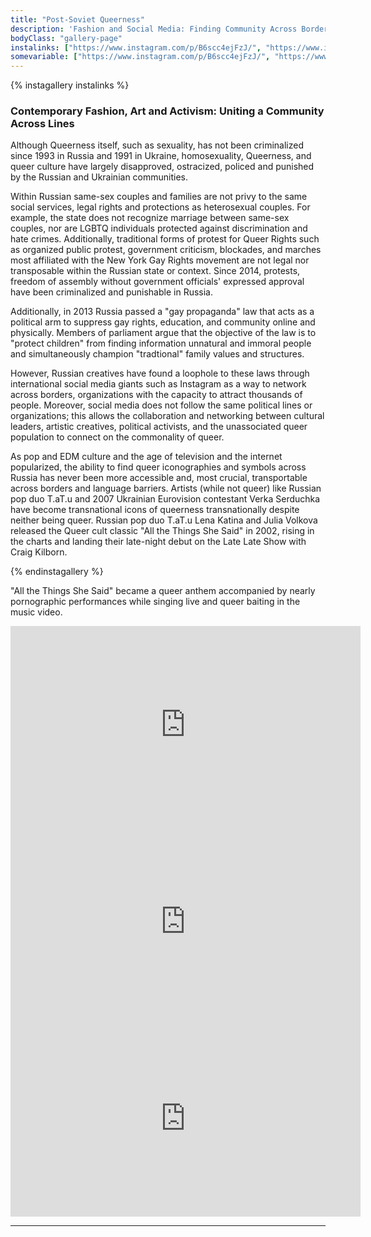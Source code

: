 ```yaml
---
title: "Post-Soviet Queerness"
description: 'Fashion and Social Media: Finding Community Across Borders'
bodyClass: "gallery-page"
instalinks: ["https://www.instagram.com/p/B6scc4ejFzJ/", "https://www.instagram.com/p/CLUBQZknOVc/","https://www.instagram.com/p/CXOqKRFrQMF/", "https://www.instagram.com/p/B6vr2ZQjYJq/","https://www.instagram.com/p/BYvEqoUAqBc/?hl=en","https://www.instagram.com/p/B8tjuYzBUZL/"]
somevariable: ["https://www.instagram.com/p/B6scc4ejFzJ/", "https://www.instagram.com/p/CLUBQZknOVc/","https://www.instagram.com/p/CXOqKRFrQMF/", "https://www.instagram.com/p/B6vr2ZQjYJq/","https://www.instagram.com/p/BYvEqoUAqBc/?hl=en","https://www.instagram.com/p/B8tjuYzBUZL/"]
---
```

{% instagallery instalinks %}
### Contemporary Fashion, Art and Activism: Uniting a Community Across Lines 
Although Queerness itself, such as sexuality, has not been criminalized since 1993 in Russia and 1991 in Ukraine, homosexuality, Queerness, and queer culture have largely disapproved, ostracized, policed and punished by the Russian and Ukrainian communities. 

Within Russian same-sex couples and families are not privy to the same social services, legal rights and protections as heterosexual couples. For example, the state does not recognize marriage between same-sex couples, nor are LGBTQ individuals protected against discrimination and hate crimes. Additionally, traditional forms of protest for Queer Rights such as organized public protest, government criticism, blockades, and marches most affiliated with the New York Gay Rights movement are not legal nor transposable within the Russian state or context. Since 2014, protests, freedom of assembly without government officials' expressed approval have been criminalized and punishable in Russia. 

Additionally, in 2013 Russia passed a "gay propaganda" law that acts as a political arm to suppress gay rights, education, and community online and physically. Members of parliament argue that the objective of the law is to "protect children" from finding information unnatural and immoral people and simultaneously champion "tradtional" family values and structures. 


However, Russian creatives have found a loophole to these laws through international social media giants such as Instagram as a way to network across borders, organizations with the capacity to attract thousands of people. Moreover, social media does not follow the same political lines or organizations; this allows the collaboration and networking between cultural leaders, artistic creatives, political activists, and the unassociated queer population to connect on the commonality of queer. 

As pop and EDM culture and the age of television and the internet popularized, the ability to find queer iconographies and symbols across Russia has never been more accessible and, most crucial, transportable across borders and language barriers. Artists (while not queer) like Russian pop duo T.aT.u and 2007 Ukrainian Eurovision contestant Verka Serduchka have become transnational icons of queerness transnationally despite neither being queer. Russian pop duo T.aT.u Lena Katina and Julia Volkova released the Queer cult classic "All the Things She Said" in 2002, rising in the charts and landing their late-night debut on the Late Late Show with Craig Kilborn. 

{% endinstagallery %}

"All the Things She Said" became a queer anthem accompanied by nearly pornographic performances while singing live and queer baiting in the music video. 

<iframe width="560" height="315" src="https://www.youtube.com/embed/NetBsW8hIok" title="YouTube video player" frameborder="0" allow="accelerometer; autoplay; clipboard-write; encrypted-media; gyroscope; picture-in-picture" allowfullscreen></iframe>

<iframe width="560" height="315" src="https://www.youtube.com/embed/-F-JfWqMG6g" title="YouTube video player" frameborder="0" allow="accelerometer; autoplay; clipboard-write; encrypted-media; gyroscope; picture-in-picture" allowfullscreen></iframe>

<iframe width="560" height="315" src="https://www.youtube.com/embed/UkNq5jZV1_Q" title="YouTube video player" frameborder="0" allow="accelerometer; autoplay; clipboard-write; encrypted-media; gyroscope; picture-in-picture" allowfullscreen></iframe>


---


